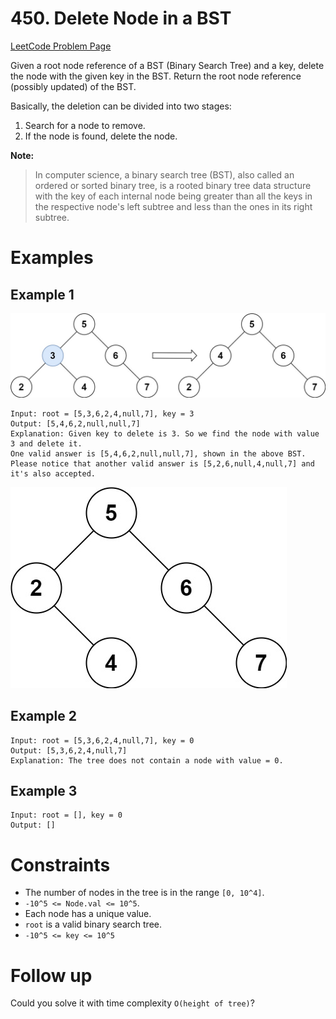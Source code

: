 # 450. Delete Node in a BST

[LeetCode Problem Page](https://leetcode.com/problems/delete-node-in-a-bst)

Given a root node reference of a BST (Binary Search Tree) and a key, delete the
node with the given key in the BST. Return the root node reference (possibly
updated) of the BST.

Basically, the deletion can be divided into two stages:

1. Search for a node to remove.
2. If the node is found, delete the node.

**Note:**

> In computer science, a binary search tree (BST), also called an ordered or
> sorted binary tree, is a rooted binary tree data structure with the key of
> each internal node being greater than all the keys in the respective node's
> left subtree and less than the ones in its right subtree.

# Examples

## Example 1

![Example 1 - 1 Image](images/example-1-1.jpg "Example 1 - 1")

```text
Input: root = [5,3,6,2,4,null,7], key = 3
Output: [5,4,6,2,null,null,7]
Explanation: Given key to delete is 3. So we find the node with value 3 and delete it.
One valid answer is [5,4,6,2,null,null,7], shown in the above BST.
Please notice that another valid answer is [5,2,6,null,4,null,7] and it's also accepted.
```

![Example 1 - 2 Image](images/example-1-2.jpg "Example 1 - 2")

## Example 2

```text
Input: root = [5,3,6,2,4,null,7], key = 0
Output: [5,3,6,2,4,null,7]
Explanation: The tree does not contain a node with value = 0.
```

## Example 3

```text
Input: root = [], key = 0
Output: []
```

# Constraints

- The number of nodes in the tree is in the range `[0, 10^4]`.
- `-10^5 <= Node.val <= 10^5`.
- Each node has a unique value.
- `root` is a valid binary search tree.
- `-10^5 <= key <= 10^5`

# Follow up

Could you solve it with time complexity `O(height of tree)`?
